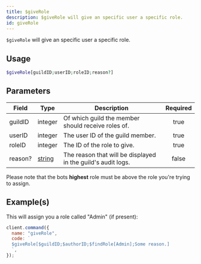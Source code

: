 ```yaml
---
title: $giveRole
description: $giveRole will give an specific user a specific role.
id: giveRole
---
```


`$giveRole` will give an specific user a specific role.

## Usage

```php
$giveRole[guildID;userID;roleID;reason?]
```

## Parameters

| Field   | Type                                                                                              | Description                                                  | Required |
| ------- | ------------------------------------------------------------------------------------------------- | ------------------------------------------------------------ | :------: |
| guildID | integer                                                                                           | Of which guild the member should receive roles of.           |   true   |
| userID  | integer                                                                                           | The user ID of the guild member.                             |   true   |
| roleID  | integer                                                                                           | The ID of the role to give.                                  |   true   |
| reason? | [string](https://developer.mozilla.org/en-US/docs/Web/JavaScript/Reference/Global_Objects/String) | The reason that will be displayed in the guild's audit logs. |  false   |

Please note that the bots **highest** role must be above the role you're trying to assign.

## Example(s)

This will assign you a role called "Admin" (if present):

```javascript
client.command({
  name: "giveRole",
  code: `
  $giveRole[$guildID;$authorID;$findRole[Admin];Some reason.]
  `,
});
```
